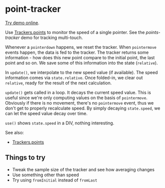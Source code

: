 # point-tracker

[Try demo online](https://clinth.github.io/ixfx-demos/data/point-tracker/).

Use [Trackers.points](https://clinth.github.io/ixfx/functions/Trackers.points.html) to monitor the speed of a single pointer. See the _points-tracker_ demo for tracking multi-touch.

Whenever a `pointerdown` happens, we reset the tracker. When `pointermove` events happen, the data is fed to the tracker. The tracker returns some information - how does this new point compare to the initial point, the last point and so on. We save some of this information into the state (`relative`).

In `update()`, we interpolate to the new speed value (if available). The speed information comes via `state.relative`. Once folded-in, we clear out `relative`, ready for the result of the next calculation. 

`update()` gets called in a loop. It decays the current speed value. This is useful since we're only computing values on the basis of `pointermove`. Obviously if there is no movement, there's no `pointermove` event, thus we don't get to properly recalculate speed. By simply decaying `state.speed`, we can let the speed value decay over time.

`use()` shows `state.speed` in a DIV, nothing interesting.

See also:
* [Trackers.points](https://clinth.github.io/ixfx/functions/Trackers.points.html)

## Things to try

* Tweak the sample size of the tracker and see how averaging changes
* Use something other than speed
* Try using `fromInitial` instead of `fromLast`
  